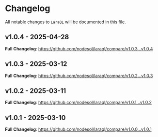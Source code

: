 # Changelog

All notable changes to `LaraQL` will be documented in this file.

## v1.0.4 - 2025-04-28

**Full Changelog**: https://github.com/nodesol/laraql/compare/v1.0.3...v1.0.4

## v1.0.3 - 2025-03-12

**Full Changelog**: https://github.com/nodesol/laraql/compare/v1.0.2...v1.0.3

## v1.0.2 - 2025-03-11

**Full Changelog**: https://github.com/nodesol/laraql/compare/v1.0.1...v1.0.2

## v1.0.1 - 2025-03-10

**Full Changelog**: https://github.com/nodesol/laraql/compare/v1.0.0...v1.0.1
